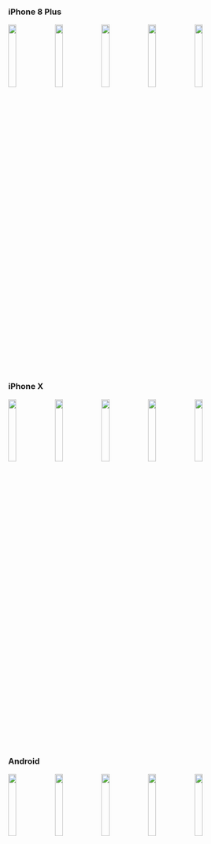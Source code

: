 ### iPhone 8 Plus

<p float="left">
<img src="https://github.com/gaoxiaosong/react-native-pure-navigation-bar/raw/master/resource/1-8P.png" width="18%">
<img src="https://github.com/gaoxiaosong/react-native-pure-navigation-bar/raw/master/resource/2-8P.png" width="18%">
<img src="https://github.com/gaoxiaosong/react-native-pure-navigation-bar/raw/master/resource/3-8P.png" width="18%">
<img src="https://github.com/gaoxiaosong/react-native-pure-navigation-bar/raw/master/resource/4-8P.png" width="18%">
<img src="https://github.com/gaoxiaosong/react-native-pure-navigation-bar/raw/master/resource/5-8P.png" width="18%">
</p>

### iPhone X

<p float="left">
<img src="https://github.com/gaoxiaosong/react-native-pure-navigation-bar/raw/master/resource/1-X.png" width="18%">
<img src="https://github.com/gaoxiaosong/react-native-pure-navigation-bar/raw/master/resource/2-X.png" width="18%">
<img src="https://github.com/gaoxiaosong/react-native-pure-navigation-bar/raw/master/resource/3-X.png" width="18%">
<img src="https://github.com/gaoxiaosong/react-native-pure-navigation-bar/raw/master/resource/4-X.png" width="18%">
<img src="https://github.com/gaoxiaosong/react-native-pure-navigation-bar/raw/master/resource/5-X.png" width="18%">
</p>

### Android

<p float="left">
<img src="https://github.com/gaoxiaosong/react-native-pure-navigation-bar/raw/master/resource/1-A.jpg" width="18%">
<img src="https://github.com/gaoxiaosong/react-native-pure-navigation-bar/raw/master/resource/2-A.jpg" width="18%">
<img src="https://github.com/gaoxiaosong/react-native-pure-navigation-bar/raw/master/resource/3-A.jpg" width="18%">
<img src="https://github.com/gaoxiaosong/react-native-pure-navigation-bar/raw/master/resource/4-A.jpg" width="18%">
<img src="https://github.com/gaoxiaosong/react-native-pure-navigation-bar/raw/master/resource/5-A.jpg" width="18%">
</p>